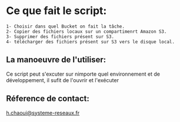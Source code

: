 # Ce que fait le script:

    1- Choisir dans quel Bucket on fait la tâche. 
    2- Copier des fichiers locaux sur un compartimenrt Amazon S3.
    3- Supprimer des fichiers présent sur S3.
    4- télécharger des fichiers présent sur S3 vers le disque local.

## La manoeuvre de l'utiliser:

Ce script peut s'excuter sur nimporte quel environnement et de développement, il sufit de l'ouvrir et l'exécuter

## Réference de contact:

h.chaoui@systeme-reseaux.fr 
